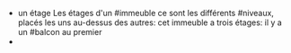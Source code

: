 - un étage
  Les étages d'un #immeuble ce sont les différents #niveaux, placés les uns au-dessus des autres: cet immeuble a trois étages: il y a un #balcon au premier
-